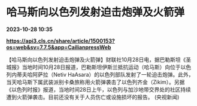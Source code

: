 # 哈马斯向以色列发射迫击炮弹及火箭弹

**2023-10-28 10:35**

**https://api3.cls.cn/share/article/1500153?os=web&sv=7.7.5&app=CailianpressWeb**

【哈马斯向以色列发射迫击炮弹及火箭弹】财联社10月28日电，据巴勒斯坦《圣城报》当地时间10月28日报道，巴勒斯坦伊斯兰抵抗运动（哈马斯）向位于以色列内蒂夫哈阿萨拉（Netiv HaAsara）的以色列部队发射了一轮迫击炮弹。此外，当天哈马斯下属武装派别卡桑旅称用火箭弹袭击了以色列齐金（Zikim）。另据《以色列时报》报道，当地时间28日上午，以色列与加沙地带交界处的社区持续遭到火箭弹袭击。目前还没有关于人员伤亡或设施损坏的报告。 (央视新闻)